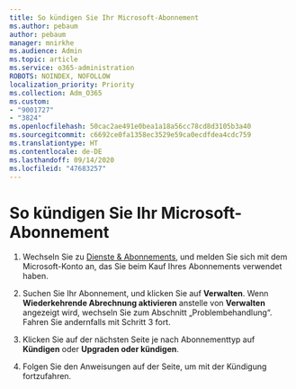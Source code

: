 ```yaml
---
title: So kündigen Sie Ihr Microsoft-Abonnement
ms.author: pebaum
author: pebaum
manager: mnirkhe
ms.audience: Admin
ms.topic: article
ms.service: o365-administration
ROBOTS: NOINDEX, NOFOLLOW
localization_priority: Priority
ms.collection: Adm_O365
ms.custom:
- "9001727"
- "3824"
ms.openlocfilehash: 50cac2ae491e0bea1a18a56cc78cd8d3105b3a40
ms.sourcegitcommit: c6692ce0fa1358ec3529e59ca0ecdfdea4cdc759
ms.translationtype: HT
ms.contentlocale: de-DE
ms.lasthandoff: 09/14/2020
ms.locfileid: "47683257"
---
```

# <a name="cancel-your-microsoft-subscription"></a>So kündigen Sie Ihr Microsoft-Abonnement

1. Wechseln Sie zu [Dienste & Abonnements](https://account.microsoft.com/services/), und melden Sie sich mit dem Microsoft-Konto an, das Sie beim Kauf Ihres Abonnements verwendet haben.

2. Suchen Sie Ihr Abonnement, und klicken Sie auf **Verwalten**. Wenn **Wiederkehrende Abrechnung aktivieren** anstelle von **Verwalten** angezeigt wird, wechseln Sie zum Abschnitt „Problembehandlung“. Fahren Sie andernfalls mit Schritt 3 fort.

3. Klicken Sie auf der nächsten Seite je nach Abonnementtyp auf **Kündigen** oder **Upgraden oder kündigen**.

4. Folgen Sie den Anweisungen auf der Seite, um mit der Kündigung fortzufahren.
